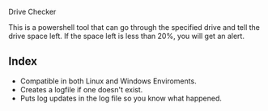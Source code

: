 Drive Checker

This is a powershell tool that can go through the specified drive and tell the drive space left. If the space left is less than 20%, you will get an alert. 

## Index

* Compatible in both Linux and Windows Enviroments.
* Creates a logfile if one doesn't exist.
* Puts log updates in the log file so you know what happened. 